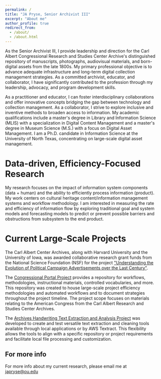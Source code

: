 ```yaml
---
permalink: /
title: "JA Pryse, Senior Archivist III"
excerpt: "About me"
author_profile: true
redirect_from: 
  - /about/
  - /about.html
---
```


As the Senior Archivist III, I provide leadership and direction for the Carl Albert Congressional Research and Studies Center Archive's distinguished repository of manuscripts, photographs, audiovisual materials, and born-digital assets from the late 1800s. My primary professional objective is to advance adequate infrastructure and long-term digital collection management strategies. As a committed archivist, educator, and collaborator, I have significantly contributed to the profession through my leadership, advocacy, and program development skills. 

As a practitioner and educator, I can foster interdisciplinary collaborations and offer innovative concepts bridging the gap between technology and collection management. As a collaborator, I strive to explore inclusive and inventive methods to broaden access to information. My academic qualifications include a master's degree in Library and Information Science (MLIS) with a specialization in Digital Content Management and a master's degree in Museum Science (M.S.) with a focus on Digital Asset Management. I am a Ph.D. candidate in Information Science at the University of North Texas, concentrating on large-scale digital asset management.

Data-driven, Efficiency-Focused Research
======
My research focuses on the impact of information system components (data + human) and the ability to efficiently process information (product). My work centers on cultural heritage content/information management systems and workflow methodology. I am interested in measuring the rate and efficiency of information flow by exploring traditional goal and system models and forecasting models to predict or prevent possible barriers and obstructions from subsystem to the end product.

Current Large-Scale Projects
======
The Carl Albert Center Archives, along with Harvard University and the University of Iowa, was awarded collaborative research grant funds from the National Science Foundation (NSF) for the project ["Understanding the Evolution of Political Campaign Advertisements over the Last Century"](https://github.com/prys0000/political-commercial-collection-archives).

The [Congressional Portal Project](https://github.com/prys0000/congressional-portal-project/tree/main) provides a repository for workflows, methodologies, instructional materials, controlled vocabularies, and more. This repository was created to house large-scale project efficiency methodologies and automated workflows and to document strategies throughout the project timeline. The project scope focuses on materials relating to the American Congress from the Carl Albert Research and Studies Center Archives. 

The [Archives Handwriting Text Extraction and Analysis Project](https://github.com/prys0000/archives-handwriting-text-extract-project) was developed to create and test versatile text extraction and cleaning tools available through local applications or by AWS Textract. This flexibility allows the tools to align with a specific repository or project requirements and facilitate local file processing and customization.

For more info
------
For more info about my current research, please email me at [japryse@ou.edu](japryse@ou.edu)
